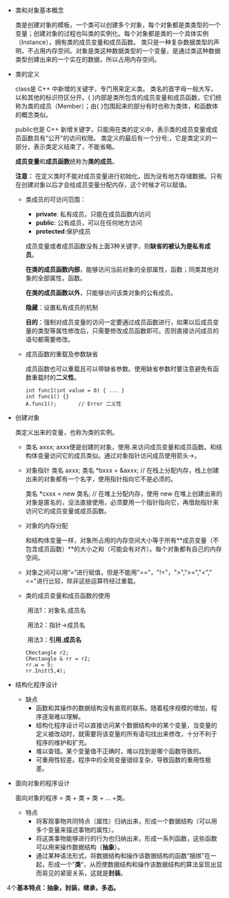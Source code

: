 * 类和对象基本概念

    类是创建对象的模板，一个类可以创建多个对象，每个对象都是类类型的一个变量；创建对象的过程也叫类的实例化。每个对象都是类的一个具体实例（Instance），拥有类的成员变量和成员函数。
    类只是一种复杂数据类型的声明，不占用内存空间。对象是类这种数据类型的一个变量，是通过类这种数据类型创建出来的一个实在的数据，所以占用内存空间。

* 类的定义

    class是 C++ 中新增的关键字，专门用来定义类。
    类名的首字母一般大写，以和其他的标识符区分开。{ }内部是类所包含的成员变量和成员函数，它们统称为类的成员（Member）；由{ }包围起来的部分有时也称为类体，和函数体的概念类似。

    public也是 C++ 新增关键字，只能用在类的定义中，表示类的成员变量或成员函数具有“公开”的访问权限。
    类定义的最后有一个分号;，它是类定义的一部分，表示类定义结束了，不能省略。

    **成员变量**和**成员函数**统称为**类的成员**。

    **注意：**  在定义类时不能对成员变量进行初始化，因为没有地方存储数据。只有在创建对象以后才会给成员变量分配内存，这个时候才可以赋值。

    * 类成员的可访问范围：
        * **private**:  私有成员，只能在成员函数内访问
        * **public**:    公有成员，可以在任何地方访问
        * **protected**:保护成员

        成员变量或者成员函数没有上面3种关键字，则**缺省的被认为是私有成员**。

        **在类的成员函数内部**，能够访问当前对象的全部属性，函数；同类其他对象的全部属性，函数。

        **在类的成员函数以外**，只能够访问该类对象的公有成员。     

         **隐藏**：设置私有成员的机制

        **目的**：强制对成员变量的访问一定要通过成员函数进行，如果以后成员变量的类型等属性修改后，只需要修改成员函数即可。否则直接访问成员的语句都需要修改。

    * 成员函数的重载及参数缺省

        成员函数也可以重载且可以带缺省参数。使用缺省参数时要注意避免有函数重载时的**二义性**。

        ```
        int func1(int value = 0) { ... }             
        int func1() {}            
        A.func1();       // Error 二义性
        ```

* 创建对象

    类定义出来的变量，也称为类的实例。

    * 类名 axxx;
        axxx便是创建的对象，使用.来访问成员变量和成员函数。和结构体变量访问它的成员类似。通过对象指针访问成员使用箭头->。

    * 对象指针
        类名 axxx;
        类名 *bxxx = &axxx;         // 在栈上分配内存，栈上创建出来的对象都有一个名字，使用指针指向它不是必须的。

        类名 *cxxx = new 类名;      // 在堆上分配内存，使用 new 在堆上创建出来的对象是匿名的，没法直接使用，必须要用一个指针指向它，再借助指针来访问它的成员变量或成员函数。

    * 对象的内存分配

        和结构体变量一样，对象所占用的内存空间大小等于所有**成员变量（不包含成员函数）**的大小之和（可能会有对齐）。每个对象都有自己的内存空间。

    * 对象之间可以用”=“进行赋值，但是不能用"=="，"!="，">",">=","<","<="进行比较，除非这些运算符经过重载。

    * 类的成员变量和成员函数的使用

        ​	用法1：对象名.成员名

        ​	用法2：指针->成员名

        ​	用法3：**引用.成员名**

        ```
        CRectangle r2;
        CRectangle & rr = r2;                 
        rr.w = 5;
        rr.Init(5,4);
        ```

* 结构化程序设计
    * 缺点
        * 函数和其操作的数据结构没有直观的联系。随着程序规模的增加，程序逐渐难以理解。
        * 结构化程序设计可以直接访问某个数据结构中的某个变量，当变量的定义被改动时，就需要将该变量的所有语句找出来修改，十分不利于程序的维护和扩充。
        * 难以查错。某个变量值不正确时，难以找到是哪个函数导致的。
        * 可重用性较差。程序中的全局变量错综复杂，导致函数的重用性极差。

* 面向对象的程序设计

    面向对象的程序 = 类 + 类 + 类 + ... +类。

    * 特点
        * 将客观事物共同特点（属性）归纳出来，形成一个数据结构（可以用多个变量来描述事物的属性）。
        * 将这类事物能够进行的行为也归纳出来，形成一系列函数，这些函数可以用来操作数据结构（**抽象**）。
        * 通过某种语法形式，将数据结构和操作该数据结构的函数“捆绑"在一起，形成一个”**类**“，从而使数据结构和操作该数据结构的算法呈现出显而易见的紧密关系，这就是**封装**。

​		4个**基本特点：抽象，封装，继承，多态。**


